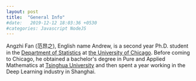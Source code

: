 ```yaml
---
layout: post
title:  "General Info"
#date:   2019-12-12 18:03:36 +0530
#categories: Javascript NodeJS
---
```

Angzhi Fan (范昂之), English name Andrew, is a second year Ph.D. student in the [Department of Statistics][stat] at [the University of Chicago][uchi]. Before coming to Chicago, he obtained a bachelor's degree in Pure and Applied Mathematics at [Tsinghua University][thu] and then spent a year working in the Deep Learning industry in Shanghai. 

[stat]: https://stat.uchicago.edu 
[thu]: https://www.tsinghua.edu.cn/en/index.htm
[uchi]: https://www.uchicago.edu
